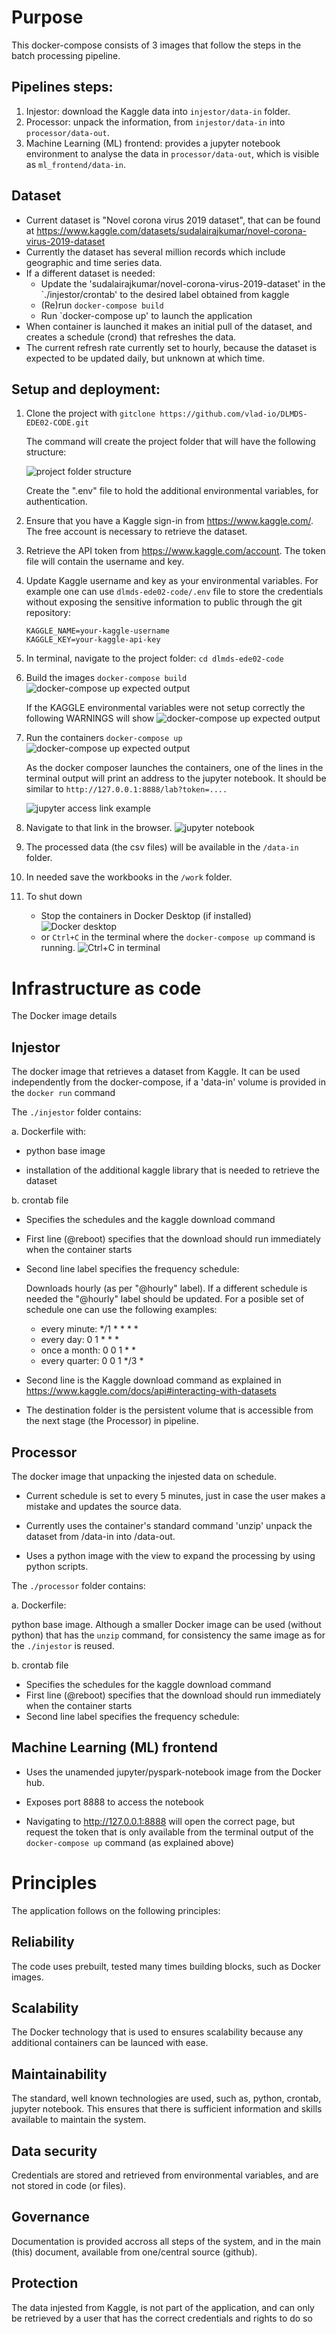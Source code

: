 # Purpose

This docker-compose consists of 3 images that follow the steps in the batch processing pipeline.

## Pipelines steps:

1. Injestor: download the Kaggle data into `injestor/data-in` folder.
2. Processor: unpack the information, from `injestor/data-in` into `processor/data-out`.
3. Machine Learning (ML) frontend: provides a jupyter notebook environment to analyse the data in `processor/data-out`, which is visible as `ml_frontend/data-in`.

## Dataset
   - Current dataset is "Novel corona virus 2019 dataset", that can be found at https://www.kaggle.com/datasets/sudalairajkumar/novel-corona-virus-2019-dataset
   - Currently the dataset has several million records which include geographic and time series data.
   - If a different dataset is needed:
     - Update the 'sudalairajkumar/novel-corona-virus-2019-dataset' in the `./injestor/crontab' to the desired label obtained from kaggle
     - (Re)run `docker-compose build`
     - Run `docker-compose up' to launch the application
   - When container is launched it makes an initial pull of the dataset, and creates a schedule (crond) that refreshes the data.
   - The current refresh rate currently set to hourly, because the dataset is expected to be updated daily, but unknown at which time.

## Setup and deployment:

1. Clone the project with `gitclone https://github.com/vlad-io/DLMDS-EDE02-CODE.git`

   The command will create the project folder that will have the following structure:

   ![project folder structure](/assets/folder-structure.png)

   Create the ".env" file to hold the additional environmental variables, for authentication.

2. Ensure that you have a Kaggle sign-in from https://www.kaggle.com/. The free account is necessary to retrieve the dataset.
3. Retrieve the API token from https://www.kaggle.com/account. The token file will contain the username and key.
4. Update Kaggle username and key as your environmental variables. For example one can use `dlmds-ede02-code/.env` file to store the credentials without exposing the sensitive information to public through the git repository:
   ```
   KAGGLE_NAME=your-kaggle-username
   KAGGLE_KEY=your-kaggle-api-key
   ```
5. In terminal, navigate to the project folder: 
   `cd dlmds-ede02-code`
6. Build the images
   `docker-compose build`
   ![docker-compose up expected output](/assets/docker-compose-build.png)

   If the KAGGLE environmental variables were not setup correctly the following WARNINGS will show
   ![docker-compose up expected output](/assets/docker-compose-build-no-env.png)

7. Run the containers
   `docker-compose up`
   ![docker-compose up expected output](/assets/docker-compose-up.png)

   As the docker composer launches the containers, one of the lines in the terminal output will print an address to the jupyter notebook. It should be similar to `http://127.0.0.1:8888/lab?token=....` 

   ![jupyter access link example](/assets/jupyter-link.png)

8. Navigate to that link in the browser. 
   ![jupyter notebook](/assets/jupyter-notebook-1.png)

9. The processed data (the csv files) will be available in the `/data-in` folder.

10. In needed save the workbooks in the `/work` folder.

11. To shut down
    - Stop the containers in Docker Desktop (if installed) 
    ![Docker desktop](/assets/docker-desktop.png)
    - or `Ctrl+C` in the terminal where the `docker-compose up` command is running.
    ![Ctrl+C in terminal](/assets/stop-ctrl-c.png)

# Infrastructure as code

The Docker image details

## Injestor

The docker image that retrieves a dataset from Kaggle. It can be used independently from the docker-compose, if a 'data-in' volume is provided in the `docker run` command

The `./injestor` folder contains:

a. Dockerfile with:

   - python base image

   - installation of the additional kaggle library that is needed to retrieve the dataset

b. crontab file 

   - Specifies the schedules and the kaggle download command

   - First line (@reboot) specifies that the download should run immediately when the container starts

   - Second line label specifies the frequency schedule:

     Downloads hourly (as per "@hourly" label). If a different schedule is needed the "@hourly" label should be updated. For a posible set of schedule one can use the following examples:

     - every minute: */1 * * * *
     - every day: 0 1 * * *
     - once a month: 0 0 1 * *
     - every quarter: 0 0 1 */3 *

   - Second line is the Kaggle download command as explained in https://www.kaggle.com/docs/api#interacting-with-datasets

   - The destination folder is the persistent volume that is accessible from the next stage (the Processor) in pipeline.

## Processor

The docker image that unpacking the injested data on schedule.

- Current schedule is set to every 5 minutes, just in case the user makes a mistake and updates the source data.

- Currently uses the container's standard command 'unzip' unpack the dataset from /data-in into /data-out.

- Uses a python image with the view to expand the processing by using python scripts.

The `./processor` folder contains:

a. Dockerfile:

python base image. Although a smaller Docker image can be used (without python) that has the `unzip` command, for consistency the same image as for the `./injestor` is reused.

b. crontab file 

   - Specifies the schedules for the kaggle download command
   - First line (@reboot) specifies that the download should run immediately when the container starts
   - Second line label specifies the frequency schedule:

## Machine Learning (ML) frontend

   - Uses the unamended jupyter/pyspark-notebook image from the Docker hub. 

   - Exposes port 8888 to access the notebook 

   - Navigating to http://127.0.0.1:8888 will open the correct page, but request the token that is only available from the terminal output of the `docker-compose up` command (as explained above)

# Principles

The application follows on the following principles:

## Reliability

The code uses prebuilt, tested many times building blocks, such as Docker images.

## Scalability

The Docker technology that is used to ensures scalability because any additional containers can be launced with ease.

## Maintainability

The standard, well known technologies are used, such as, python, crontab, jupyter notebook. This ensures that there is sufficient information and skills available to maintain the system.

## Data security

Credentials are stored and retrieved from environmental variables, and are not stored in code (or files).

## Governance

Documentation is provided accross all steps of the system, and in the main (this) document, available from one/central source (github).

## Protection

The data injested from Kaggle, is not part of the application, and can only be retrieved by a user that has the correct credentials and rights to do so

